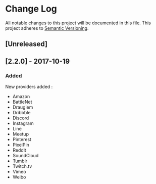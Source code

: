 # Change Log

All notable changes to this project will be documented in this file. This project adheres to [Semantic Versioning](http://semver.org/).


## [Unreleased]

## [2.2.0] - 2017-10-19
### Added
New providers added :
- Amazon
- BattleNet
- Draugiem
- Dribbble
- Discord
- Instagram
- Line
- Meetup
- Pinterest
- PixelPin
- Reddit
- SoundCloud		
- Tumblr
- Twitch.tv
- Vimeo
- Weibo

